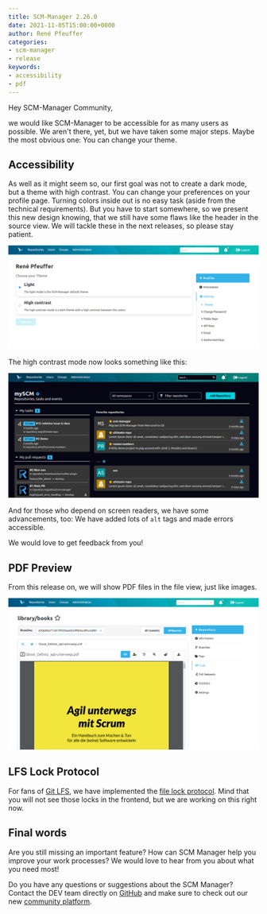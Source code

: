 ```yaml
---
title: SCM-Manager 2.26.0
date: 2021-11-05T15:00:00+0000
author: René Pfeuffer
categories:
- scm-manager
- release
keywords:
- accessibility
- pdf
---
```


Hey SCM-Manager Community,

we would like SCM-Manager to be accessible for as many users as possible. We aren't there, yet,
but we have taken some major steps. Maybe the most obvious one: You can change your theme.

## Accessibility

As well as it might seem so, our first goal was not to create a dark mode, but a theme with high
contrast. You can change your preferences on your profile page. Turning colors inside out is no
easy task (aside from the technical requirements). But you have to start somewhere, so we present
this new design knowing, that we still have some flaws like the header in the source view. We will
tackle these in the next releases, so please stay patient.

![Change Theme Dialog](assets/change_theme.png)

The high contrast mode now looks something like this:

![Start page with high contrast mode](assets/high_contrast_mode.png)

And for those who depend on screen readers, we have some advancements, too: We have added lots of
`alt` tags and made errors accessible.

We would love to get feedback from you!

## PDF Preview

From this release on, we will show PDF files in the file view, just like images.

![Detail view of a PDF document](assets/pdf_preview.png)

## LFS Lock Protocol

For fans of [Git LFS](https://git-lfs.github.com/), we have implemented the
[file lock protocol](https://github.com/git-lfs/git-lfs/wiki/File-Locking). Mind that you will
not see those locks in the frontend, but we are working on this right now.

## Final words
Are you still missing an important feature? How can SCM Manager help you improve your work processes? We would love to hear from you about what you need most!

Do you have any questions or suggestions about the SCM Manager?
Contact the DEV team directly on [GitHub](https://github.com/scm-manager/scm-manager/) and make sure to check out our new [community platform](https://community.cloudogu.com/c/scm-manager/).
